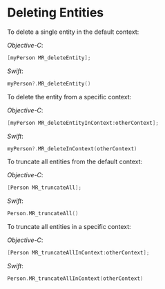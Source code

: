 # Deleting Entities

To delete a single entity in the default context:

*Objective-C*:
```objective-c
[myPerson MR_deleteEntity];
```

*Swift*:
```swift
myPerson?.MR_deleteEntity()
```

To delete the entity from a specific context:

*Objective-C*:
```objective-c
[myPerson MR_deleteEntityInContext:otherContext];
```

*Swift*:
```swift
myPerson?.MR_deleteInContext(otherContext)
```

To truncate all entities from the default context:

*Objective-C*:
```objective-c
[Person MR_truncateAll];
```

*Swift*:
```swift
Person.MR_truncateAll()
```

To truncate all entities in a specific context:

*Objective-C*:
```objective-c
[Person MR_truncateAllInContext:otherContext];
```

*Swift*:
```swift
Person.MR_truncateAllInContext(otherContext)
```
